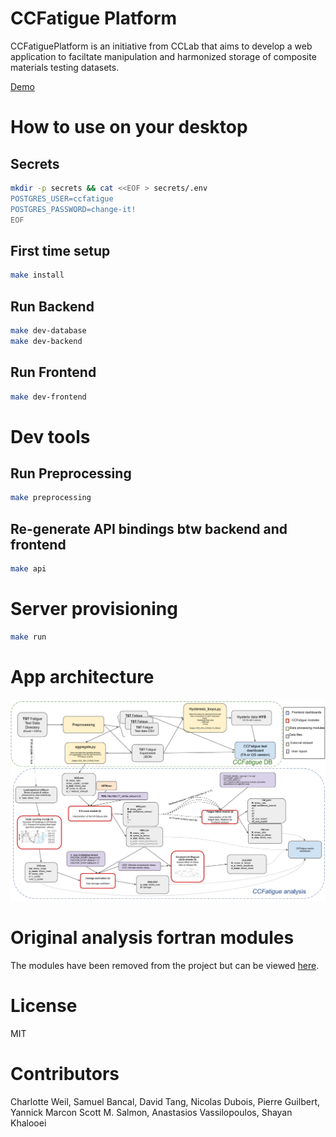 # CCFatigue Platform

CCFatiguePlatform is an initiative from CCLab that aims to develop a web application to faciltate manipulation and harmonized storage of composite materials testing datasets.

[Demo](https://ccfatigue-test.epfl.ch/)

# How to use on your desktop

## Secrets

```bash
mkdir -p secrets && cat <<EOF > secrets/.env
POSTGRES_USER=ccfatigue
POSTGRES_PASSWORD=change-it!
EOF
```

## First time setup

```bash
make install
```

## Run Backend

```bash
make dev-database
make dev-backend
```

## Run Frontend

```bash
make dev-frontend
```

# Dev tools

## Run Preprocessing

```bash
make preprocessing
```

## Re-generate API bindings btw backend and frontend

```bash
make api
```

# Server provisioning

```bash
make run
```

# App architecture

![flowchart_CCFATIGUE.png](flowchart_CCFATIGUE.png)

# Original analysis fortran modules

The modules have been removed from the project but can be viewed [here](https://github.com/EPFL-ENAC/CCFatiguePlatform/tree/cde13599121bceb95d579adfe3e56056ba622d60/CCFatigue_modules).

# License

MIT

# Contributors

Charlotte Weil, Samuel Bancal, David Tang, Nicolas Dubois, Pierre Guilbert, Yannick Marcon Scott M. Salmon, Anastasios Vassilopoulos, Shayan Khalooei
